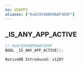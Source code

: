 ```yaml
---
ns: UIAPPS
aliases: ["0xAC959AB99AAF3D9F"]
---
```

## _IS_ANY_APP_ACTIVE

```c
// 0xAC959AB99AAF3D9F
BOOL _IS_ANY_APP_ACTIVE();
```

```
NativeDB Introduced: v1207
```

